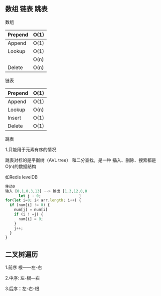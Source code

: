 ## 数组 链表 跳表

数组

| Prepend | O(1) |
| ------- | ---- |
| Append  | O(1) |
| Lookup  | O(1) |
|         | O(n) |
| Delete  | O(n) |

链表

| Prepend | O(1) |
| ------- | ---- |
| Append  | O(1) |
| Lookup  | O(n) |
| Insert  | O(1) |
| Delete  | O(1) |

跳表

 1.只能用于元素有序的情况

跳表对标的是平衡树（AVL tree） 和二分查找，是一种 插入、删除、搜索都是O(n)的数据结构

如Redis levelDB

```js
移动0
输入 [0,1,0,3,13] --> 输出 [1,3,12,0,0
      let j - 0;                 ]
for(let i=0; i< arr.length; i++) {
  if (num[i] != 0) {
    num[j] = num[i]
    if (i ! =j) {
      num[i] = 0;
    }
    j++;
  }
}
```

## 二叉树遍历

1.前序  根——左-右

2.中序: 左-根—右

3.后序：左-右-根